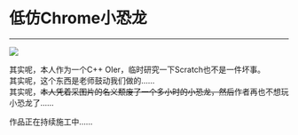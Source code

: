 # 低仿Chrome小恐龙

----

![](https://img-blog.csdnimg.cn/20190429130146141.PNG)

其实呢，本人作为一个C++ OIer，临时研究一下Scratch也不是一件坏事。<br>
其实呢，这个东西是老师鼓动我们做的……<br>
其实呢，~~本人凭着采图片的名义颓废了一个多小时的小恐龙，然后~~作者再也不想玩小恐龙了……

作品正在持续施工中……
